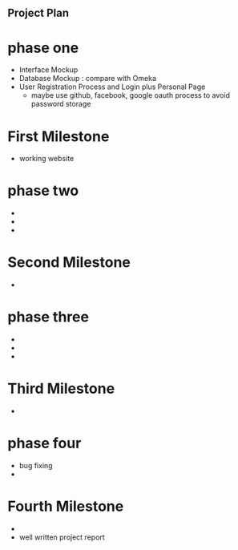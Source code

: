 ## Project Plan ##

# phase one #

* Interface Mockup
* Database Mockup : compare with Omeka 
* User Registration Process and Login plus Personal Page
    * maybe use github, facebook, google oauth process to avoid password storage

# First Milestone #
* working website

# phase two #

*
*
*

# Second Milestone #

* 
# phase three #

*
*
*

# Third Milestone #

*

# phase four #

* bug fixing
*

# Fourth Milestone #

*
* well written project report

